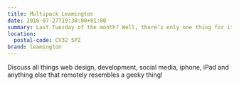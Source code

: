```yaml
---
title: Multipack Leamington
date: 2010-07-27T19:30:00+01:00
summary: Last Tuesday of the month? Well, there’s only one thing for it! Join us for a few beers and some food (if you want) at Leamington’s Multipack Social.
location:
  postal-code: CV32 5PZ
brand: leamington
---
```

Discuss all things web design, development, social media, iphone, iPad and anything else that remotely resembles a geeky thing!
